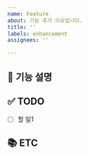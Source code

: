 ```yaml
---
name: Feature
about: 기능 추가 이슈입니다.
title: ''
labels: enhancement
assignees: ''

---
```


## 📝 기능 설명

<!-- 어떤 부분이 구현되어야 하는지 설명 기재 -->

## ✅ TODO

<!-- 이슈 할 일 기재 -->

- [ ] 할 일1

## 📚 ETC

<!-- Screenshot, References 기재 -->
